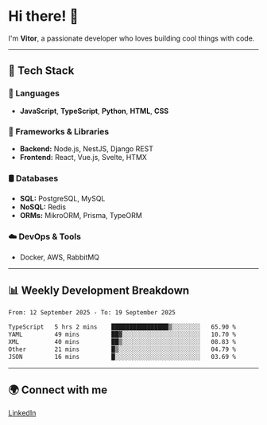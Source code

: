 
# Hi there! 👋

I'm **Vitor**, a passionate developer who loves building cool things with code.

---
## 🔧 Tech Stack

### 📌 Languages
- **JavaScript**, **TypeScript**, **Python**, **HTML**, **CSS**

### 🚀 Frameworks & Libraries
- **Backend:** Node.js, NestJS, Django REST
- **Frontend:** React, Vue.js, Svelte, HTMX

### 🛢️ Databases
- **SQL:** PostgreSQL, MySQL
- **NoSQL:** Redis
- **ORMs:** MikroORM, Prisma, TypeORM

### ☁️ DevOps & Tools
- Docker, AWS, RabbitMQ

---
## 📊 Weekly Development Breakdown

<!--START_SECTION:waka-->

```txt
From: 12 September 2025 - To: 19 September 2025

TypeScript   5 hrs 2 mins    ████████████████▒░░░░░░░░   65.90 %
YAML         49 mins         ██▓░░░░░░░░░░░░░░░░░░░░░░   10.70 %
XML          40 mins         ██▒░░░░░░░░░░░░░░░░░░░░░░   08.83 %
Other        21 mins         █▒░░░░░░░░░░░░░░░░░░░░░░░   04.79 %
JSON         16 mins         █░░░░░░░░░░░░░░░░░░░░░░░░   03.69 %
```

<!--END_SECTION:waka-->

---
## 🌍 Connect with me
[LinkedIn](https://www.linkedin.com/in/vitorlc)
